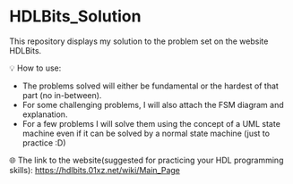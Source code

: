 # HDLBits_Solution
This repository displays my solution to the problem set on the website HDLBits.

💡 How to use:
- The problems solved will either be fundamental or the hardest of that part (no in-between).
- For some challenging problems, I will also attach the FSM diagram and explanation.
- For a few problems I will solve them using the concept of a UML state machine even if it can be solved by a normal state machine (just to practice :D)
  
🌐 The link to the website(suggested for practicing your HDL programming skills): https://hdlbits.01xz.net/wiki/Main_Page
